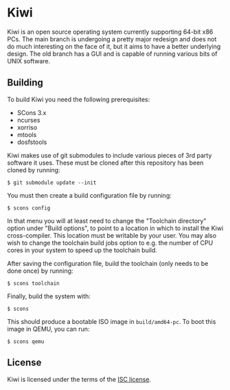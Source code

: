 Kiwi
====

Kiwi is an open source operating system currently supporting 64-bit x86 PCs.
The main branch is undergoing a pretty major redesign and does not do much
interesting on the face of it, but it aims to have a better underlying design.
The old branch has a GUI and is capable of running various bits of UNIX
software.

Building
--------

To build Kiwi you need the following prerequisites:

 * SCons 3.x
 * ncurses
 * xorriso
 * mtools
 * dosfstools

Kiwi makes use of git submodules to include various pieces of 3rd party
software it uses. These must be cloned after this repository has been cloned
by running:

    $ git submodule update --init

You must then create a build configuration file by running:

    $ scons config

In that menu you will at least need to change the "Toolchain directory" option
under "Build options", to point to a location in which to install the Kiwi
cross-compiler. This location must be writable by your user. You may also wish
to change the toolchain build jobs option to e.g. the number of CPU cores in
your system to speed up the toolchain build.

After saving the configuration file, build the toolchain (only needs to be done
once) by running:

    $ scons toolchain

Finally, build the system with:

    $ scons

This should produce a bootable ISO image in `build/amd64-pc`. To boot this
image in QEMU, you can run:

    $ scons qemu

License
-------

Kiwi is licensed under the terms of the [ISC license](documentation/licenses/isc.txt).
